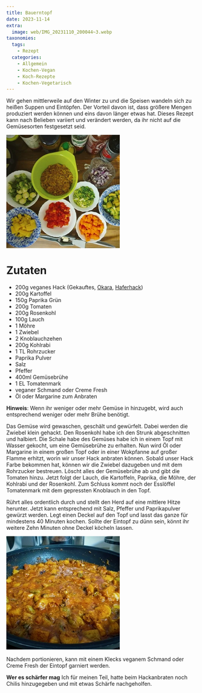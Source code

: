 ```yaml
---
title: Bauerntopf
date: 2023-11-14
extra:
  image: web/IMG_20231110_200044~3.webp
taxonomies:
  tags:
    - Rezept
  categories:
    - Allgemein
    - Kochen-Vegan
    - Koch-Rezepte
    - Kochen-Vegetarisch
---
```

Wir gehen mittlerweile auf den Winter zu und die Speisen wandeln sich zu heißen Suppen und Eintöpfen. Der Vorteil davon ist, dass größere Mengen produziert werden können und eins davon länger etwas hat.
Dieses Rezept kann nach Belieben variiert und verändert werden, da ihr nicht auf die Gemüsesorten festgesetzt seid.

<!-- more -->

[![Arbeitsplatte mit unterschiedlichen Schallen und Behältern, in denen die Zutaten in Verarbeiter Form liegen](web/IMG_20231110_183153_MP~2-thumb.webp)](web/IMG_20231110_183153_MP~2.webp)

# Zutaten
* 200g veganes Hack (Gekauftes, [Okara](/), [Haferhack](/))
* 200g Kartoffel
* 150g Paprika Grün
* 200g Tomaten
* 200g Rosenkohl
* 100g Lauch
* 1 Möhre
* 1 Zwiebel
* 2 Knoblauchzehen
* 200g Kohlrabi
* 1 TL Rohrzucker
* Paprika Pulver
* Salz
* Pfeffer
* 400ml Gemüsebrühe
* 1 EL Tomatenmark
* veganer Schmand oder Creme Fresh
* Öl oder Margarine zum Anbraten

**Hinweis**: Wenn ihr weniger oder mehr Gemüse in hinzugebt, wird auch entsprechend weniger oder mehr Brühe benötigt. 

Das Gemüse wird gewaschen, geschält und gewürfelt. Dabei werden die Zwiebel klein gehackt. Den Rosenkohl habe ich den Strunk abgeschnitten und halbiert. Die Schale habe des Gemüses habe ich in einem Topf mit Wasser gekocht, um eine Gemüsebrühe zu erhalten.
Nun wird Öl oder Margarine in einem großen Topf oder in einer Wokpfanne auf großer Flamme erhitzt, worin wir unser Hack anbraten können. Sobald unser Hack Farbe bekommen hat, können wir die Zwiebel dazugeben und mit dem Rohrzucker bestreuen. Löscht alles der Gemüsebrühe ab und gibt die Tomaten hinzu. Jetzt folgt der Lauch, die Kartoffeln, Paprika, die Möhre, der Kohlrabi und der Rosenkohl. Zum Schluss kommt noch der Esslöffel Tomatenmark mit dem gepressten Knoblauch in den Topf.

Rührt alles ordentlich durch und stellt den Herd auf eine mittlere Hitze herunter. Jetzt kann entsprechend mit Salz, Pfeffer und Paprikapulver gewürzt werden. Legt einen Deckel auf den Topf und lasst das ganze für mindestens 40 Minuten kochen. Sollte der Eintopf zu dünn sein, könnt ihr weitere Zehn Minuten ohne Deckel köcheln lassen.

[![Wokpfanne mit Gemüse und Hack in einer Soße, stehend auf einem Herd](web/IMG_20231110_195842_HDR~2-thumb.webp)](web/IMG_20231110_195842_HDR~2.webp)

Nachdem portionieren, kann mit einem Klecks veganem Schmand oder Creme Fresh der Eintopf garniert werden.

**Wer es schärfer mag** Ich für meinen Teil, hatte beim Hackanbraten noch Chilis hinzugegeben und mit etwas Schärfe nachgeholfen. 
